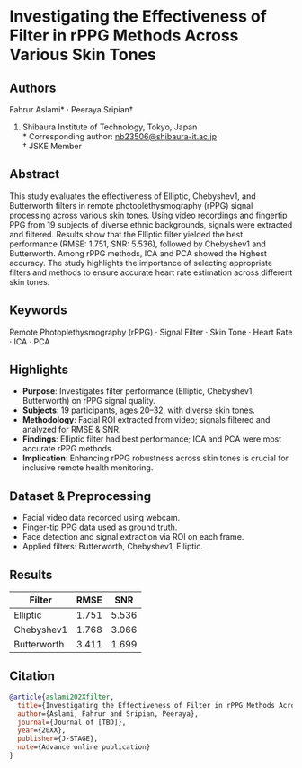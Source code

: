 # Investigating the Effectiveness of Filter in rPPG Methods Across Various Skin Tones

## Authors
Fahrur Aslami\* · Peeraya Sripian†  
1. Shibaura Institute of Technology, Tokyo, Japan  
\* Corresponding author: nb23506@shibaura-it.ac.jp  
† JSKE Member

## Abstract
This study evaluates the effectiveness of Elliptic, Chebyshev1, and Butterworth filters in remote photoplethysmography (rPPG) signal processing across various skin tones. Using video recordings and fingertip PPG from 19 subjects of diverse ethnic backgrounds, signals were extracted and filtered. Results show that the Elliptic filter yielded the best performance (RMSE: 1.751, SNR: 5.536), followed by Chebyshev1 and Butterworth. Among rPPG methods, ICA and PCA showed the highest accuracy. The study highlights the importance of selecting appropriate filters and methods to ensure accurate heart rate estimation across different skin tones.

## Keywords
Remote Photoplethysmography (rPPG) · Signal Filter · Skin Tone · Heart Rate · ICA · PCA

## Highlights
- **Purpose**: Investigates filter performance (Elliptic, Chebyshev1, Butterworth) on rPPG signal quality.
- **Subjects**: 19 participants, ages 20–32, with diverse skin tones.
- **Methodology**: Facial ROI extracted from video; signals filtered and analyzed for RMSE & SNR.
- **Findings**: Elliptic filter had best performance; ICA and PCA were most accurate rPPG methods.
- **Implication**: Enhancing rPPG robustness across skin tones is crucial for inclusive remote health monitoring.

## Dataset & Preprocessing
- Facial video data recorded using webcam.
- Finger-tip PPG data used as ground truth.
- Face detection and signal extraction via ROI on each frame.
- Applied filters: Butterworth, Chebyshev1, Elliptic.
  

## Results
| Filter      | RMSE  | SNR   |
|-------------|-------|-------|
| Elliptic    | 1.751 | 5.536 |
| Chebyshev1  | 1.768 | 3.066 |
| Butterworth | 3.411 | 1.699 |

## Citation
```bibtex
@article{aslami202Xfilter,
  title={Investigating the Effectiveness of Filter in rPPG Methods Across Various Skin Tones},
  author={Aslami, Fahrur and Sripian, Peeraya},
  journal={Journal of [TBD]},
  year={20XX},
  publisher={J-STAGE},
  note={Advance online publication}
}
